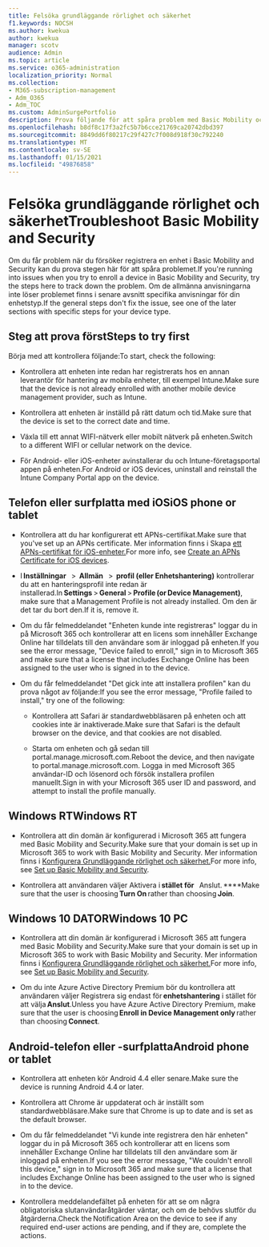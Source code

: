 ```yaml
---
title: Felsöka grundläggande rörlighet och säkerhet
f1.keywords: NOCSH
ms.author: kwekua
author: kwekua
manager: scotv
audience: Admin
ms.topic: article
ms.service: o365-administration
localization_priority: Normal
ms.collection:
- M365-subscription-management
- Adm_O365
- Adm_TOC
ms.custom: AdminSurgePortfolio
description: Prova följande för att spåra problem med Basic Mobility och Security
ms.openlocfilehash: b8df8c17f3a2fc5b7b6cce21769ca20742dbd397
ms.sourcegitcommit: 8849dd6f80217c29f427c7f008d918f30c792240
ms.translationtype: MT
ms.contentlocale: sv-SE
ms.lasthandoff: 01/15/2021
ms.locfileid: "49876858"
---
```

# <a name="troubleshoot-basic-mobility-and-security"></a><span data-ttu-id="fee3d-103">Felsöka grundläggande rörlighet och säkerhet</span><span class="sxs-lookup"><span data-stu-id="fee3d-103">Troubleshoot Basic Mobility and Security</span></span>

<span data-ttu-id="fee3d-104">Om du får problem när du försöker registrera en enhet i Basic Mobility and Security kan du prova stegen här för att spåra problemet.</span><span class="sxs-lookup"><span data-stu-id="fee3d-104">If you're running into issues when you try to enroll a device in Basic Mobility and Security, try the steps here to track down the problem.</span></span> <span data-ttu-id="fee3d-105">Om de allmänna anvisningarna inte löser problemet finns i senare avsnitt specifika anvisningar för din enhetstyp.</span><span class="sxs-lookup"><span data-stu-id="fee3d-105">If the general steps don't fix the issue, see one of the later sections with specific steps for your device type.</span></span>

## <a name="steps-to-try-first"></a><span data-ttu-id="fee3d-106">Steg att prova först</span><span class="sxs-lookup"><span data-stu-id="fee3d-106">Steps to try first</span></span>

<span data-ttu-id="fee3d-107">Börja med att kontrollera följande:</span><span class="sxs-lookup"><span data-stu-id="fee3d-107">To start, check the following:</span></span>

- <span data-ttu-id="fee3d-108">Kontrollera att enheten inte redan har registrerats hos en annan leverantör för hantering av mobila enheter, till exempel Intune.</span><span class="sxs-lookup"><span data-stu-id="fee3d-108">Make sure that the device is not already enrolled with another mobile device management provider, such as Intune.</span></span>

- <span data-ttu-id="fee3d-109">Kontrollera att enheten är inställd på rätt datum och tid.</span><span class="sxs-lookup"><span data-stu-id="fee3d-109">Make sure that the device is set to the correct date and time.</span></span>

- <span data-ttu-id="fee3d-110">Växla till ett annat WIFI-nätverk eller mobilt nätverk på enheten.</span><span class="sxs-lookup"><span data-stu-id="fee3d-110">Switch to a different WIFI or cellular network on the device.</span></span>

- <span data-ttu-id="fee3d-111">För Android- eller iOS-enheter avinstallerar du och Intune-företagsportal appen på enheten.</span><span class="sxs-lookup"><span data-stu-id="fee3d-111">For Android or iOS devices, uninstall and reinstall the Intune Company Portal app on the device.</span></span> 

## <a name="ios-phone-or-tablet"></a><span data-ttu-id="fee3d-112">Telefon eller surfplatta med iOS</span><span class="sxs-lookup"><span data-stu-id="fee3d-112">iOS phone or tablet</span></span>

- <span data-ttu-id="fee3d-113">Kontrollera att du har konfigurerat ett APNs-certifikat.</span><span class="sxs-lookup"><span data-stu-id="fee3d-113">Make sure that you've set up an APNs certificate.</span></span> <span data-ttu-id="fee3d-114">Mer information finns i Skapa [ett APNs-certifikat för iOS-enheter.](create-an-apns-certificate-for-ios-devices.md)</span><span class="sxs-lookup"><span data-stu-id="fee3d-114">For more info, see [Create an APNs Certificate for iOS devices](create-an-apns-certificate-for-ios-devices.md).</span></span>

- <span data-ttu-id="fee3d-115">I **Inställningar**   >  **Allmän**   >  **profil (eller Enhetshantering)** kontrollerar du att en hanteringsprofil inte redan är installerad.</span><span class="sxs-lookup"><span data-stu-id="fee3d-115">In **Settings** > **General** > **Profile (or Device Management)**, make sure that a Management Profile is not already installed.</span></span> <span data-ttu-id="fee3d-116">Om den är det tar du bort den.</span><span class="sxs-lookup"><span data-stu-id="fee3d-116">If it is, remove it.</span></span>

- <span data-ttu-id="fee3d-117">Om du får felmeddelandet "Enheten kunde inte registreras" loggar du in på Microsoft 365 och kontrollerar att en licens som innehåller Exchange Online har tilldelats till den användare som är inloggad på enheten.</span><span class="sxs-lookup"><span data-stu-id="fee3d-117">If you see the error message, "Device failed to enroll," sign in to Microsoft 365 and make sure that a license that includes Exchange Online has been assigned to the user who is signed in to the device.</span></span>

- <span data-ttu-id="fee3d-118">Om du får felmeddelandet "Det gick inte att installera profilen" kan du prova något av följande:</span><span class="sxs-lookup"><span data-stu-id="fee3d-118">If you see the error message, "Profile failed to install," try one of the following:</span></span>

    - <span data-ttu-id="fee3d-119">Kontrollera att Safari är standardwebbläsaren på enheten och att cookies inte är inaktiverade.</span><span class="sxs-lookup"><span data-stu-id="fee3d-119">Make sure that Safari is the default browser on the device, and that cookies are not disabled.</span></span>

    - <span data-ttu-id="fee3d-120">Starta om enheten och gå sedan till portal.manage.microsoft.com.</span><span class="sxs-lookup"><span data-stu-id="fee3d-120">Reboot the device, and then navigate to portal.manage.microsoft.com.</span></span> <span data-ttu-id="fee3d-121">Logga in med Microsoft 365 användar-ID och lösenord och försök installera profilen manuellt.</span><span class="sxs-lookup"><span data-stu-id="fee3d-121">Sign in with your Microsoft 365 user ID and password, and attempt to install the profile manually.</span></span>

## <a name="windows-rt"></a><span data-ttu-id="fee3d-122">Windows RT</span><span class="sxs-lookup"><span data-stu-id="fee3d-122">Windows RT</span></span>

- <span data-ttu-id="fee3d-123">Kontrollera att din domän är konfigurerad i Microsoft 365 att fungera med Basic Mobility and Security.</span><span class="sxs-lookup"><span data-stu-id="fee3d-123">Make sure that your domain is set up in Microsoft 365 to work with Basic Mobility and Security.</span></span> <span data-ttu-id="fee3d-124">Mer information finns i [Konfigurera Grundläggande rörlighet och säkerhet.](set-up.md)</span><span class="sxs-lookup"><span data-stu-id="fee3d-124">For more info, see [Set up Basic Mobility and Security](set-up.md).</span></span>
    
- <span data-ttu-id="fee3d-125">Kontrollera att användaren väljer Aktivera i **stället för**   Anslut. \*\*\*\*</span><span class="sxs-lookup"><span data-stu-id="fee3d-125">Make sure that the user is choosing **Turn On** rather than choosing **Join**.</span></span>

## <a name="windows-10-pc"></a><span data-ttu-id="fee3d-126">Windows 10 DATOR</span><span class="sxs-lookup"><span data-stu-id="fee3d-126">Windows 10 PC</span></span>

- <span data-ttu-id="fee3d-127">Kontrollera att din domän är konfigurerad i Microsoft 365 att fungera med Basic Mobility and Security.</span><span class="sxs-lookup"><span data-stu-id="fee3d-127">Make sure that your domain is set up in Microsoft 365 to work with Basic Mobility and Security.</span></span> <span data-ttu-id="fee3d-128">Mer information finns i [Konfigurera Grundläggande rörlighet och säkerhet.](set-up.md)</span><span class="sxs-lookup"><span data-stu-id="fee3d-128">For more info, see [Set up Basic Mobility and Security](set-up.md).</span></span>
    
- <span data-ttu-id="fee3d-129">Om du inte Azure Active Directory Premium bör du kontrollera att användaren väljer Registrera sig endast för **enhetshantering** i stället för   att välja **Anslut**.</span><span class="sxs-lookup"><span data-stu-id="fee3d-129">Unless you have Azure Active Directory Premium, make sure that the user is choosing **Enroll in Device Management only** rather than choosing **Connect**.</span></span>

## <a name="android-phone-or-tablet"></a><span data-ttu-id="fee3d-130">Android-telefon eller -surfplatta</span><span class="sxs-lookup"><span data-stu-id="fee3d-130">Android phone or tablet</span></span>

- <span data-ttu-id="fee3d-131">Kontrollera att enheten kör Android 4.4 eller senare.</span><span class="sxs-lookup"><span data-stu-id="fee3d-131">Make sure the device is running Android 4.4 or later.</span></span>

- <span data-ttu-id="fee3d-132">Kontrollera att Chrome är uppdaterat och är inställt som standardwebbläsare.</span><span class="sxs-lookup"><span data-stu-id="fee3d-132">Make sure that Chrome is up to date and is set as the default browser.</span></span>

- <span data-ttu-id="fee3d-133">Om du får felmeddelandet "Vi kunde inte registrera den här enheten" loggar du in på Microsoft 365 och kontrollerar att en licens som innehåller Exchange Online har tilldelats till den användare som är inloggad på enheten.</span><span class="sxs-lookup"><span data-stu-id="fee3d-133">If you see the error message, "We couldn't enroll this device," sign in to Microsoft 365 and make sure that a license that includes Exchange Online has been assigned to the user who is signed in to the device.</span></span>

- <span data-ttu-id="fee3d-134">Kontrollera meddelandefältet på enheten för att se om några obligatoriska slutanvändaråtgärder väntar, och om de behövs slutför du åtgärderna.</span><span class="sxs-lookup"><span data-stu-id="fee3d-134">Check the Notification Area on the device to see if any required end-user actions are pending, and if they are, complete the actions.</span></span>